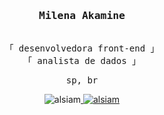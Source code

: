<h3 align="center">
        <samp> Milena Akamine
                <b><a target="_blank" href="https://alsiam.com"></a></b>
        </samp>
</h3>
<p align="center"> 
  <samp>
   </a>
    <br>
    「 desenvolvedora front-end 」
    <br>
    「 analista de dados 」
    <br>
  </samp>
</p>
<p align="center"> 
  <samp>
  <a> sp, br</a>
  </samp>
<p align="center">
<a target="_blank">
<img src="https://img.shields.io/badge/LinkedIn-0077B5?style=for-the-badge&logo=linkedin&logoColor=white" alt="alsiam"/></a><a href="https://instagram.com/milena.yr" target="_blank">
<img src="https://img.shields.io/badge/Instagram-fe4164?style=for-the-badge&logo=instagram&logoColor=white" alt="alsiam" /></a> 
</p>
